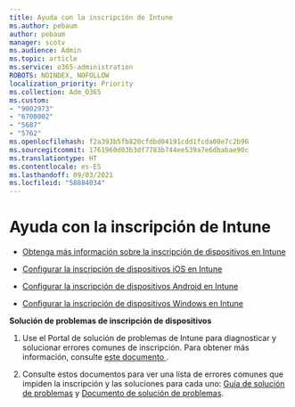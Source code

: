 ```yaml
---
title: Ayuda con la inscripción de Intune
ms.author: pebaum
author: pebaum
manager: scotv
ms.audience: Admin
ms.topic: article
ms.service: o365-administration
ROBOTS: NOINDEX, NOFOLLOW
localization_priority: Priority
ms.collection: Adm_O365
ms.custom:
- "9002973"
- "6700002"
- "5687"
- "5762"
ms.openlocfilehash: f2a393b5fb820cfdbd04191cdd1fcda00e7c2b96
ms.sourcegitcommit: 1761960d03b3df7783b744ee539a7e6dbabae90c
ms.translationtype: HT
ms.contentlocale: es-ES
ms.lasthandoff: 09/03/2021
ms.locfileid: "58884034"
---
```

# <a name="help-with-intune-enrollment"></a>Ayuda con la inscripción de Intune


- [Obtenga más información sobre la inscripción de dispositivos en Intune](https://docs.microsoft.com/intune/device-enrollment)

- [Configurar la inscripción de dispositivos iOS en Intune](https://docs.microsoft.com/intune/ios-enroll)

- [Configurar la inscripción de dispositivos Android en Intune](https://docs.microsoft.com/intune/android-enroll)

- [Configurar la inscripción de dispositivos Windows en Intune](https://docs.microsoft.com/intune/windows-enroll)

**Solución de problemas de inscripción de dispositivos**

1. Use el Portal de solución de problemas de Intune para diagnosticar y solucionar errores comunes de inscripción. Para obtener más información, consulte [este documento ](https://docs.microsoft.com/intune/help-desk-operators).

2. Consulte estos documentos para ver una lista de errores comunes que impiden la inscripción y las soluciones para cada uno: [Guía de solución de problemas](https://support.microsoft.com/help/4469913/troubleshooting-windows-device-enrollment-problems-in-microsoft-intune) y [Documento de solución de problemas](https://docs.microsoft.com/intune/troubleshoot-device-enrollment-in-intune).